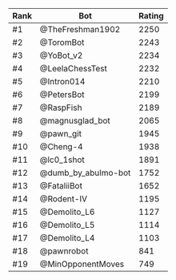 Rank|Bot|Rating
---|---|---
#1|@TheFreshman1902|2250
#2|@ToromBot|2243
#3|@YoBot_v2|2234
#4|@LeelaChessTest|2232
#5|@Intron014|2210
#6|@PetersBot|2199
#7|@RaspFish|2189
#8|@magnusglad_bot|2065
#9|@pawn_git|1945
#10|@Cheng-4|1938
#11|@lc0_1shot|1891
#12|@dumb_by_abulmo-bot|1752
#13|@FataliiBot|1652
#14|@Rodent-IV|1195
#15|@Demolito_L6|1127
#16|@Demolito_L5|1114
#17|@Demolito_L4|1103
#18|@pawnrobot|841
#19|@MinOpponentMoves|749
